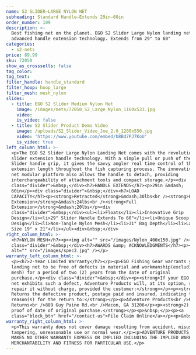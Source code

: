 ```yaml
---
name: S2 SLIDER—LARGE NYLON NET
subheading: Standard Handle—Extends 29in–60in
order_number: 109
description: >-
  Best fishing net on the planet. EGO S2 Slider Large Nylon landing net features
  advanced handle extension technology. Extends from 29" to 60"
categories:
  - s2-nets
price: 89.99
sku: 72050
show_as_crosssells: false
tag_color:
tag_text:
filter_handle: handle_standard
filter_hoop: hoop_large
filter_mesh: mesh_nylon
slides:
  - title: EGO S2 Slider Medium Nylon Net
    image: /images/nets/72050_S2_Large_Nylon_1160x533.jpg
    video:
    is_video: false
  - title: S2 Slider Product Demo Video
    image: /uploads/S2_Slider_Video_Joe_2.0_1200x550.jpg
    video: 'https://www.youtube.com/embed/b8Bd7PJ7KoU'
    is_video: true
left_column_html: >-
  <p>The EGO S2 Slider Large Nylon Landing Net comes with the revolutionary S2
  slider extension handle technology. With a simple pull or push of the S2
  Slider handle grip, it gives the savvy angler real time control of the handle
  extension length throughout the fish capturing process. The innovative fishing
  net modular platform also allows the handle to detach, providing
  interchangeability of attachment tools and compact storage.</p><div
  class="divider">&nbsp;</div><h7>HANDLE EXTENDS</h7><p>29in &mdash;
  60in</p><div class="divider">&nbsp;</div><h7>LOAD
  CAPACITY</h7><p><strong>Retracted</strong>&mdash;30lbs<br /><strong>Partial
  Extension</strong>&mdash;24lbs<br /><strong>Full
  Extension</strong>&mdash;20lbs</p><div
  class="divider">&nbsp;</div><ul><li>Floats</li><li>Innovative Grip
  Design</li><li>29" Slider Handle Extends To 60"</li><li>Unique Scoop
  Design</li><li>Non-Tangle Nylon Mesh</li><li>31" Bag Depth</li><li>Large Hoop
  Size 19" x 21"</li></ul><div>&nbsp;</div>
right_column_html: >-
  <h7>NYLON MESH</h7><p><img alt="" src="/images/Nylon_400x150.jpg" /></p><div
  class="divider">&nbsp;</div><h7>AWARDS &amp; ACKNOWLEDGMENTS</h7><p><img
  alt="" src="/images/spec2.jpg" /></p>
warranty_left_column_html: >-
  <p><h7>2-Year Limited Warranty</h7></p><p>EGO Fishing Gear warrants your EGO
  landing net to be free of defects in material and workmanship(excluding net
  mesh) for a period of two (2) years from the date of original
  purchase.</p><div class="divider">&nbsp;</div><p><strong>If your EGO fishing
  net exhibits such a defect, Adventure Products will, at its option, replace or
  repair it without charge, provided the customer:</strong></p><p><strong>1)
  Returns the defective product, postage paid and insured, indicating the
  reason(s) for the return to:</strong></p><p>Adventure Products<br />Product
  Returns<br />889 Guy Paine Rd.<br />Macon, GA 31206</p><p><strong>2) Submits
  proof of date of original purchase.</strong></p><p>&nbsp;</p><p><a
  class="block_btn" href="/contact-us">File Claim Online</a></p><p>&nbsp;</p>
warranty_right_column_html: >-
  <p>This warranty does not cover damage resulting from accident, misuse, abuse,
  tampering, unreasonable use or normal wear.</p><p>ADVENTURE PRODUCTS, INC.
  MAKES NO OTHER WARRANTY EXPRESS OR IMPLIED INCLUDING THE IMPLIED WARRANTIES OF
  MERCHANTABILITY AND FITNESS FOR PARTICULAR USE.</p>
---
```

